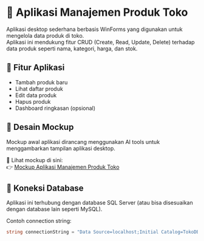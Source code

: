 # 🛒 Aplikasi Manajemen Produk Toko

Aplikasi desktop sederhana berbasis WinForms yang digunakan untuk mengelola data produk di toko.  
Aplikasi ini mendukung fitur CRUD (Create, Read, Update, Delete) terhadap data produk seperti nama, kategori, harga, dan stok.

## 🧩 Fitur Aplikasi

- Tambah produk baru
- Lihat daftar produk
- Edit data produk
- Hapus produk
- Dashboard ringkasan (opsional)

## 🎨 Desain Mockup

Mockup awal aplikasi dirancang menggunakan AI tools untuk menggambarkan tampilan aplikasi desktop.

📎 Lihat mockup di sini:  
👉 [Mockup Aplikasi Manajemen Produk Toko](https://chat.openai.com/share/8d7aaf24-2cc8-4659-87ee-3dd06598cc5b)

## 💾 Koneksi Database

Aplikasi ini terhubung dengan database SQL Server (atau bisa disesuaikan dengan database lain seperti MySQL).

Contoh connection string:
```csharp
string connectionString = "Data Source=localhost;Initial Catalog=TokoDB;Integrated Security=True;";
